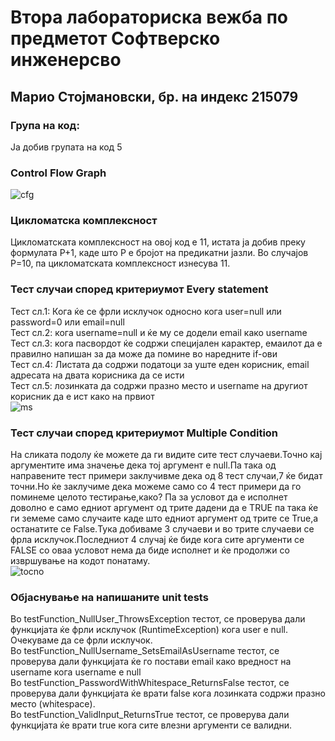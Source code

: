 # Втора лабораториска вежба по предметот  Софтверско инженерсво
## Марио Стојмановски, бр. на индекс 215079
### Група на код:
Ја добив групата на код 5
### Control Flow Graph
![cfg](https://github.com/MarioStojmanovski10/SI_2023_lab2_215079/assets/108304165/dad98bce-bc6b-45d1-8599-b1db23fcf413)
### Цикломатска комплексност
Цикломатската комплексност на овој код е 11, истата ја добив преку формулата P+1, каде што P е бројот на предикатни јазли. Во случајoв P=10, па цикломатската комплексност изнесува 11.
### Тест случаи според критериумот Every statement
Тест сл.1: Кога ќе се фрли исклучок односно кога user=null или password=0  или email=null<br>
Тест сл.2: кога username=null и ќе му се додели email како username<br>
Тест сл.3: кога пасвордот ќе содржи специјален карактер, емаилот да е правилно напишан за да може да помине во наредните if-ови <br>
Тест сл.4: Листата да содржи податоци за уште еден корисник, email адресата на двата корисника да се исти<br>
Тест сл.5: лозинката да содржи празно место и username на другиот корисник да е ист како на првиот<br>
![ms](https://github.com/MarioStojmanovski10/SI_2023_lab2_215079/assets/108304165/d7adee46-3bfb-42f1-9da9-90d85d2c612d)

### Тест случаи според критериумот Multiple Condition
На сликата подолу ќе можете да ги видите сите тест случаеви.Точно кај аргументите има значење дека тој аргумент е null.Па така од направените тест примери заклучивме
дека од 8 тест случаи,7 ќе бидат точни.Но ќе заклучиме дека можеме само со 4 тест примери да го поминеме целото тестирање,како?
Па за условот да е исполнет доволно е само едниот аргумент од трите дадени да е TRUE па така ќе ги земеме само случаите каде што едниот аргумент од трите се True,а останатите се False.Тука добиваме 3 случаеви и во трите случаеви се фрла исклучок.Последниот 4 случај ќе биде кога сите аргументи се FALSE со оваа условот нема да биде исполнет и ќе продолжи  со извршување на кодот понатаму.<br>
![tocno](https://github.com/MarioStojmanovski10/SI_2023_lab2_215079/assets/108304165/a3889f6d-9a7d-467d-86a8-31f4ced839f7)
### Објаснување на напишаните unit tests
Во testFunction_NullUser_ThrowsException тестот, се проверува дали функцијата ќе фрли исклучок (RuntimeException) кога user е null. Очекуваме да се фрли исклучок.<br>
Во testFunction_NullUsername_SetsEmailAsUsername тестот, се проверува дали функцијата ќе го постави email како вредност на username кога username е null<br>
Во testFunction_PasswordWithWhitespace_ReturnsFalse тестот, се проверува дали функцијата ќе врати false кога лозинката содржи празно место (whitespace).<br>
Во testFunction_ValidInput_ReturnsTrue тестот, се проверува дали функцијата ќе врати true кога сите влезни аргументи се валидни.<br>
